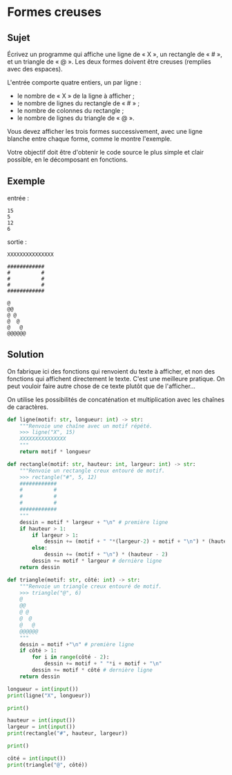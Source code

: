 # Formes creuses

## Sujet

Écrivez un programme qui affiche une ligne de « X », un rectangle de « # », et un triangle de « @ ». Les deux formes doivent être creuses (remplies avec des espaces).

L'entrée comporte quatre entiers, un par ligne :

* le nombre de « X » de la ligne à afficher ;
* le nombre de lignes du rectangle de « # » ;
* le nombre de colonnes du rectangle ;
* le nombre de lignes du triangle de « @ ».

Vous devez afficher les trois formes successivement, avec une ligne blanche entre chaque forme, comme le montre l'exemple.

Votre objectif doit être d'obtenir le code source le plus simple et clair possible, en le décomposant en fonctions.

## Exemple

entrée :

    15
    5
    12
    6

sortie :

    XXXXXXXXXXXXXXX

    ############
    #          #
    #          #
    #          #
    ############

    @
    @@
    @ @
    @  @
    @   @
    @@@@@@

## Solution

On fabrique ici des fonctions qui renvoient du texte à afficher, et non des fonctions qui affichent directement le texte. C'est une meilleure pratique. On peut vouloir faire autre chose de ce texte plutôt que de l'afficher...

On utilise les possibilités de concaténation et multiplication avec les chaînes de caractères.

```python
def ligne(motif: str, longueur: int) -> str:
    """Renvoie une chaîne avec un motif répété.
    >>> ligne("X", 15)
    XXXXXXXXXXXXXXX
    """
    return motif * longueur

def rectangle(motif: str, hauteur: int, largeur: int) -> str:
    """Renvoie un rectangle creux entouré de motif.
    >>> rectangle("#", 5, 12)
    ############
    #          #
    #          #
    #          #
    ############
    """
    dessin = motif * largeur + "\n" # première ligne
    if hauteur > 1:
        if largeur > 1:
            dessin += (motif + " "*(largeur-2) + motif + "\n") * (hauteur - 2)
        else:
            dessin += (motif + "\n") * (hauteur - 2)
        dessin += motif * largeur # dernière ligne
    return dessin

def triangle(motif: str, côté: int) -> str:
    """Renvoie un triangle creux entouré de motif.
    >>> triangle("@", 6)
    @
    @@
    @ @
    @  @
    @   @
    @@@@@@
    """
    dessin = motif +"\n" # première ligne
    if côté > 1:
        for i in range(côté - 2):
            dessin += motif + " "*i + motif + "\n"
        dessin += motif * côté # dernière ligne
    return dessin

longueur = int(input())
print(ligne("X", longueur))

print()

hauteur = int(input())
largeur = int(input())
print(rectangle("#", hauteur, largeur))

print()

côté = int(input())
print(triangle("@", côté))
```

